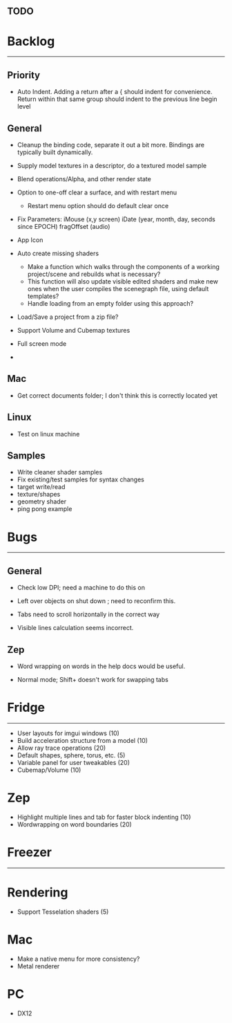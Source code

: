TODO
----

# Backlog
---------
## Priority
- Auto Indent.  Adding a return after a { should indent for convenience.  Return within that same group should indent to the previous line begin level

## General
- Cleanup the binding code, separate it out a bit more.  Bindings are typically built dynamically.

- Supply model textures in a descriptor, do a textured model sample

- Blend operations/Alpha, and other render state

- Option to one-off clear a surface, and with restart menu
    - Restart menu option should do default clear once

- Fix Parameters:
    iMouse (x,y screen)
    iDate (year, month, day, seconds since EPOCH)
    fragOffset (audio)

- App Icon

- Auto create missing shaders
    - Make a function which walks through the components of a working project/scene and rebuilds what is necessary?
    - This function will also update visible edited shaders and make new ones when the user compiles the scenegraph file, using default templates?
    - Handle loading from an empty folder using this approach?

- Load/Save a project from a zip file?

- Support Volume and Cubemap textures

- Full screen mode
- 
## Mac
- Get correct documents folder; I don't think this is correctly located yet

## Linux
- Test on linux machine

## Samples
- Write cleaner shader samples
- Fix existing/test samples for syntax changes
-   target write/read
-   texture/shapes
-   geometry shader
-   ping pong example


# Bugs
------
## General
- Check low DPI; need a machine to do this on
 
- Left over objects on shut down ; need to reconfirm this.

- Tabs need to scroll horizontally in the correct way

- Visible lines calculation seems incorrect.

## Zep
- Word wrapping on words in the help docs would be useful.

- Normal mode; Shift+ doesn't work for swapping tabs


# Fridge
--------
- User layouts for imgui windows (10)
- Build acceleration structure from a model (10)
- Allow ray trace operations (20)
- Default shapes, sphere, torus, etc. (5)
- Variable panel for user tweakables (20)
- Cubemap/Volume (10)
 
# Zep
- Highlight multiple lines and tab for faster block indenting (10)
- Wordwrapping on word boundaries (20)


# Freezer
---------
# Rendering
- Support Tesselation shaders (5)

# Mac
- Make a native menu for more consistency?
- Metal renderer

# PC
- DX12
